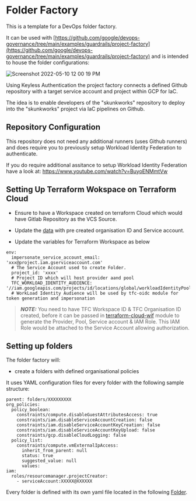# Folder Factory

This is a template for a DevOps folder factory.

It can be used with [https://github.com/google/devops-governance/tree/main/examples/guardrails/project-factory](https://github.com/google/devops-governance/tree/main/examples/guardrails/project-factory) and is intended to house the folder configurations:

![Screenshot 2022-05-10 12 00 19 PM](https://user-images.githubusercontent.com/94000358/169809437-aaa8538e-3ffc-48b3-9028-84e4995de150.png)

Using Keyless Authentication the project factory connects a defined Github repository with a target service account and project within GCP for IaC.

The idea is to enable developers of the "skunkworks" repository to deploy into the "skunkworks" project via IaC pipelines on Github.

## Repository Configuration
This repository does not need any additional runners (uses Github runners) and does require you to previously setup Workload Identity Federation to authenticate.

If you do require additional assitance to setup Workload Identity Federation have a look at: https://www.youtube.com/watch?v=BuyoENMmtVw

## Setting Up Terraform Wokspace on Terraform Cloud


- Ensure to have a Workspace created on terraform Cloud which would have Gitlab Repository as the VCS Source.

- Update the [data](data/folders/) with pre created organisation ID and Service account.

- Update the variables for Terraform Workspace as below

```
env:
  impersonate_service_account_email: 'xxx@project.iam.gserviceaccount.com'
  # The Service Account used to create Folder.
  project_id: 'xxxx'
  # Project ID which will host provider aand pool
  TFC_WORKLOAD_IDENTITY_AUDIENCE: '//iam.googleapis.com/projects/id/locations/global/workloadIdentityPools/<poolname>/providers/<providername>'
  # WorkLoad Identity Audience will be used by tfc-oidc module for token generation and impersonation 
```


> **_NOTE:_** You need to have TFC Workspace ID & TFC Organisation ID created, before it can be passed in [terraform-cloud-wif](terraform-cloud-wif) module to generate the Provider, Pool, Service account & IAM Role. This IAM Role would be attached to the Service Account allowing authorization.

## Setting up folders

The folder factory will:
- create a folders with defined organisational policies

It uses YAML configuration files for every folder with the following sample structure:
```
parent: folders/XXXXXXXXX
org_policies:
  policy_boolean:
    constraints/compute.disableGuestAttributesAccess: true
    constraints/iam.disableServiceAccountCreation: false
    constraints/iam.disableServiceAccountKeyCreation: false  
    constraints/iam.disableServiceAccountKeyUpload: false
    constraints/gcp.disableCloudLogging: false 
  policy_list:
    constraints/compute.vmExternalIpAccess:
      inherit_from_parent: null
      status: true
      suggested_value: null
      values:
iam:
  roles/resourcemanager.projectCreator:
    - serviceAccount:XXXXX@XXXXXX
```

Every folder is defined with its own yaml file located in the following [Folder](data/folder).
